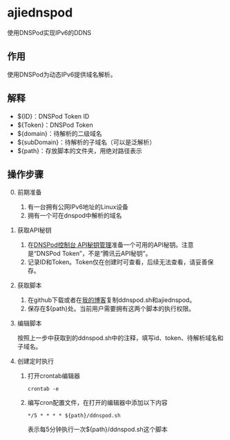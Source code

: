 # ajiednspod
使用DNSPod实现IPv6的DDNS

## 作用

使用DNSPod为动态IPv6提供域名解析。
## 解释

- ${ID}：DNSPod Token ID
- ${Token}：DNSPod Token
- ${domain}：待解析的二级域名
- ${subDomain}：待解析的子域名（可以是泛解析）
- ${path}：存放脚本的文件夹，用绝对路径表示

## 操作步骤

0. 前期准备

	1. 有一台拥有公网IPv6地址的Linux设备
	2. 拥有一个可在dnspod中解析的域名

1. 获取API秘钥

	1. 在[DNSPod控制台 API秘钥管理][DNSPodconsole]准备一个可用的API秘钥。注意是“DNSPod Token”，不是“腾讯云API秘钥”。
	2. 记录ID和Token。Token仅在创建时可查看，后续无法查看，请妥善保存。

2. 获取脚本
	1. 在github下载或者在[我的博客][ajieBlog]复制ddnspod.sh和ajiednspod。
	2. 保存在${path}处。当前用户需要拥有这两个脚本的执行权限。

3. 编辑脚本

	按照上一步中获取到的ddnspod.sh中的注释，填写id、token、待解析域名和子域名。

4. 创建定时执行

	1. 打开crontab编辑器

		`crontab -e`

	2. 编写cron配置文件，在打开的编辑器中添加以下内容
		```
		*/5 * * * * ${path}/ddnspod.sh
		```
		表示每5分钟执行一次${path}/ddnspod.sh这个脚本


[ajieBlog]: https://blog.ajiebox.com/archives/chun-shell-shi-yong-dnspod-shi-xian-ddns
[DNSPodconsole]: https://console.dnspod.cn/account/token/token/